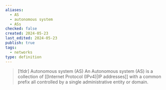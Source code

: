 ```yaml
---
aliases:
  - AS
  - autonomous system
  - ASs
checked: false
created: 2024-05-23
last_edited: 2024-05-23
publish: true
tags:
  - networks
type: definition
---
```

>[!tldr] Autonomous system (AS)
>An Autonomous system (AS) is a collection of [[Internet Protocol (IPv4)|IP addresses]] with a common prefix all controlled by a single administrative entity or domain.

